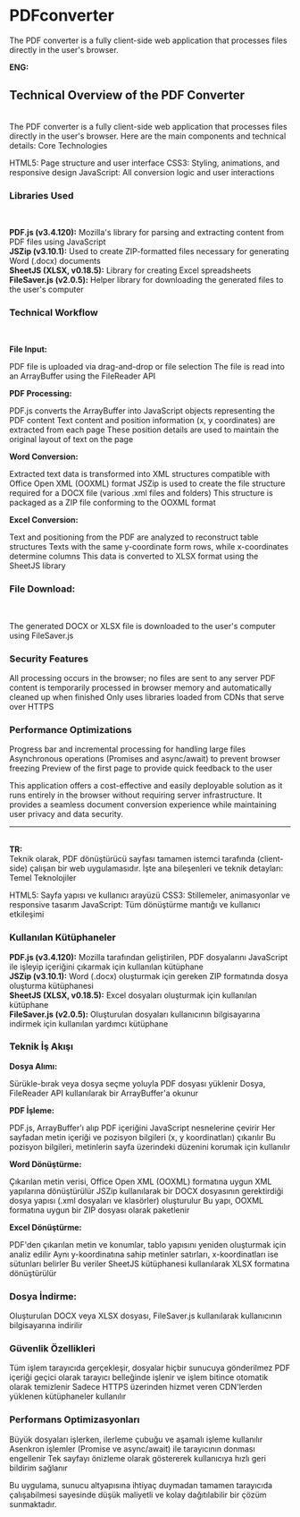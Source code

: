 # PDFconverter
The PDF converter is a fully client-side web application that processes files directly in the user's browser.

<b>ENG:</b>
<h2> Technical Overview of the PDF Converter </h2><br>
The PDF converter is a fully client-side web application that processes files directly in the user's browser. Here are the main components and technical details:
Core Technologies

HTML5: Page structure and user interface
CSS3: Styling, animations, and responsive design
JavaScript: All conversion logic and user interactions

<h3>Libraries Used</h3><br>

<b>PDF.js (v3.4.120):</b> Mozilla's library for parsing and extracting content from PDF files using JavaScript<br>
<b>JSZip (v3.10.1):</b> Used to create ZIP-formatted files necessary for generating Word (.docx) documents<br>
<b>SheetJS (XLSX, v0.18.5):</b> Library for creating Excel spreadsheets<br>
<b>FileSaver.js (v2.0.5):</b> Helper library for downloading the generated files to the user's computer<br>

<h3>Technical Workflow</h3><br>

<b>File Input:</b><br>

PDF file is uploaded via drag-and-drop or file selection
The file is read into an ArrayBuffer using the FileReader API


<b>PDF Processing:</b>

PDF.js converts the ArrayBuffer into JavaScript objects representing the PDF content
Text content and position information (x, y coordinates) are extracted from each page
These position details are used to maintain the original layout of text on the page


<b>Word Conversion:</b>

Extracted text data is transformed into XML structures compatible with Office Open XML (OOXML) format
JSZip is used to create the file structure required for a DOCX file (various .xml files and folders)
This structure is packaged as a ZIP file conforming to the OOXML format


<b>Excel Conversion:</b>

Text and positioning from the PDF are analyzed to reconstruct table structures
Texts with the same y-coordinate form rows, while x-coordinates determine columns
This data is converted to XLSX format using the SheetJS library


<h3>File Download:</h3><br>

The generated DOCX or XLSX file is downloaded to the user's computer using FileSaver.js



<h3>Security Features</h3>

All processing occurs in the browser; no files are sent to any server
PDF content is temporarily processed in browser memory and automatically cleaned up when finished
Only uses libraries loaded from CDNs that serve over HTTPS

<h3>Performance Optimizations</h3>

Progress bar and incremental processing for handling large files
Asynchronous operations (Promises and async/await) to prevent browser freezing
Preview of the first page to provide quick feedback to the user

This application offers a cost-effective and easily deployable solution as it runs entirely in the browser without requiring server infrastructure. It provides a seamless document conversion experience while maintaining user privacy and data security.<br>

<hr>
<br>
<b>TR:</b><br>
Teknik olarak, PDF dönüştürücü sayfası tamamen istemci tarafında (client-side) çalışan bir web uygulamasıdır. İşte ana bileşenleri ve teknik detayları:
Temel Teknolojiler

HTML5: Sayfa yapısı ve kullanıcı arayüzü
CSS3: Stillemeler, animasyonlar ve responsive tasarım
JavaScript: Tüm dönüştürme mantığı ve kullanıcı etkileşimi

<h3>Kullanılan Kütüphaneler</h3>

<b>PDF.js (v3.4.120):</b> Mozilla tarafından geliştirilen, PDF dosyalarını JavaScript ile işleyip içeriğini çıkarmak için kullanılan kütüphane<br>
<b>JSZip (v3.10.1):</b> Word (.docx) oluşturmak için gereken ZIP formatında dosya oluşturma kütüphanesi<br>
<b>SheetJS (XLSX, v0.18.5):</b> Excel dosyaları oluşturmak için kullanılan kütüphane<br>
<b>FileSaver.js (v2.0.5):</b> Oluşturulan dosyaları kullanıcının bilgisayarına indirmek için kullanılan yardımcı kütüphane<br>

<h3>Teknik İş Akışı</h3>

<b>Dosya Alımı:</b>

Sürükle-bırak veya dosya seçme yoluyla PDF dosyası yüklenir
Dosya, FileReader API kullanılarak bir ArrayBuffer'a okunur


<b>PDF İşleme:</b>

PDF.js, ArrayBuffer'ı alıp PDF içeriğini JavaScript nesnelerine çevirir
Her sayfadan metin içeriği ve pozisyon bilgileri (x, y koordinatları) çıkarılır
Bu pozisyon bilgileri, metinlerin sayfa üzerindeki düzenini korumak için kullanılır


<b>Word Dönüştürme:</b>

Çıkarılan metin verisi, Office Open XML (OOXML) formatına uygun XML yapılarına dönüştürülür
JSZip kullanılarak bir DOCX dosyasının gerektirdiği dosya yapısı (.xml dosyaları ve klasörler) oluşturulur
Bu yapı, OOXML formatına uygun bir ZIP dosyası olarak paketlenir


<b>Excel Dönüştürme:</b>

PDF'den çıkarılan metin ve konumlar, tablo yapısını yeniden oluşturmak için analiz edilir
Aynı y-koordinatına sahip metinler satırları, x-koordinatları ise sütunları belirler
Bu veriler SheetJS kütüphanesi kullanılarak XLSX formatına dönüştürülür


<h3>Dosya İndirme:</h3>

Oluşturulan DOCX veya XLSX dosyası, FileSaver.js kullanılarak kullanıcının bilgisayarına indirilir



<h3>Güvenlik Özellikleri</h3>

Tüm işlem tarayıcıda gerçekleşir, dosyalar hiçbir sunucuya gönderilmez
PDF içeriği geçici olarak tarayıcı belleğinde işlenir ve işlem bitince otomatik olarak temizlenir
Sadece HTTPS üzerinden hizmet veren CDN'lerden yüklenen kütüphaneler kullanılır

<h3>Performans Optimizasyonları</h3>

Büyük dosyaları işlerken, ilerleme çubuğu ve aşamalı işleme kullanılır
Asenkron işlemler (Promise ve async/await) ile tarayıcının donması engellenir
Tek sayfayı önizleme olarak göstererek kullanıcıya hızlı geri bildirim sağlanır

Bu uygulama, sunucu altyapısına ihtiyaç duymadan tamamen tarayıcıda çalışabilmesi sayesinde düşük maliyetli ve kolay dağıtılabilir bir çözüm sunmaktadır.
